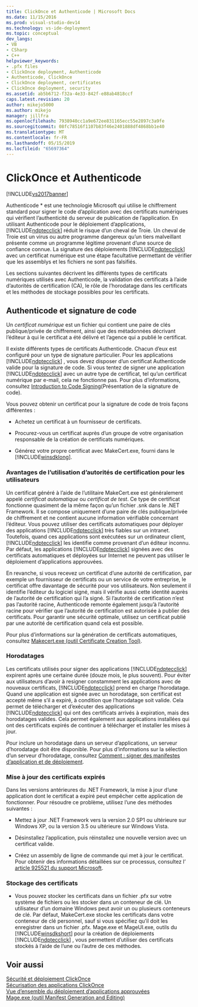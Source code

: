 ```yaml
---
title: ClickOnce et Authenticode | Microsoft Docs
ms.date: 11/15/2016
ms.prod: visual-studio-dev14
ms.technology: vs-ide-deployment
ms.topic: conceptual
dev_langs:
- VB
- CSharp
- C++
helpviewer_keywords:
- .pfx files
- ClickOnce deployment, Authenticode
- Authenticode, ClickOnce
- ClickOnce deployment, certificates
- ClickOnce deployment, security
ms.assetid: ab5b6712-f32a-4e33-842f-e88ab4818ccf
caps.latest.revision: 20
author: mikejo5000
ms.author: mikejo
manager: jillfra
ms.openlocfilehash: 7938940cc1a9e672ee831165ecc55e2897c3a9fe
ms.sourcegitcommit: 08fc78516f1107b83f46e2401888df4868bb1e40
ms.translationtype: MT
ms.contentlocale: fr-FR
ms.lasthandoff: 05/15/2019
ms.locfileid: "65697364"
---
```

# <a name="clickonce-and-authenticode"></a>ClickOnce et Authenticode
[!INCLUDE[vs2017banner](../includes/vs2017banner.md)]

Authenticode * est une technologie Microsoft qui utilise le chiffrement standard pour signer le code d’application avec des certificats numériques qui vérifient l’authenticité du serveur de publication de l’application. En utilisant Authenticode pour le déploiement d’applications, [!INCLUDE[ndptecclick](../includes/ndptecclick-md.md)] réduit le risque d’un cheval de Troie. Un cheval de Troie est un virus ou autre programme dangereux qu’un tiers malveillant présente comme un programme légitime provenant d’une source de confiance connue. La signature des déploiements [!INCLUDE[ndptecclick](../includes/ndptecclick-md.md)] avec un certificat numérique est une étape facultative permettant de vérifier que les assemblys et les fichiers ne sont pas falsifiés.  
  
 Les sections suivantes décrivent les différents types de certificats numériques utilisés avec Authenticode, la validation des certificats à l’aide d’autorités de certification (CA), le rôle de l’horodatage dans les certificats et les méthodes de stockage possibles pour les certificats.  
  
## <a name="authenticode-and-code-signing"></a>Authenticode et signature de code  
 Un *certificat numérique* est un fichier qui contient une paire de clés publique/privée de chiffrement, ainsi que des métadonnées décrivant l’éditeur à qui le certificat a été délivré et l’agence qui a publié le certificat.  
  
 Il existe différents types de certificats Authenticode. Chacun d’eux est configuré pour un type de signature particulier. Pour les applications [!INCLUDE[ndptecclick](../includes/ndptecclick-md.md)] , vous devez disposer d’un certificat Authenticode valide pour la signature de code. Si vous tentez de signer une application [!INCLUDE[ndptecclick](../includes/ndptecclick-md.md)] avec un autre type de certificat, tel qu’un certificat numérique par e-mail, cela ne fonctionne pas. Pour plus d’informations, consultez [Introduction to Code Signing](http://go.microsoft.com/fwlink/?LinkId=179452)(Présentation de la signature de code).  
  
 Vous pouvez obtenir un certificat pour la signature de code de trois façons différentes :  
  
- Achetez un certificat à un fournisseur de certificats.  
  
- Procurez-vous un certificat auprès d’un groupe de votre organisation responsable de la création de certificats numériques.  
  
- Générez votre propre certificat avec MakeCert.exe, fourni dans le [!INCLUDE[winsdklong](../includes/winsdklong-md.md)].  
  
### <a name="how-using-certificate-authorities-helps-users"></a>Avantages de l’utilisation d’autorités de certification pour les utilisateurs  
 Un certificat généré à l’aide de l’utilitaire MakeCert.exe est généralement appelé *certificat automatique* ou *certificat de test*. Ce type de certificat fonctionne quasiment de la même façon qu’un fichier .snk dans le .NET Framework. Il se compose uniquement d’une paire de clés publique/privée de chiffrement et ne contient aucune information vérifiable concernant l’éditeur. Vous pouvez utiliser des certificats automatiques pour déployer des applications [!INCLUDE[ndptecclick](../includes/ndptecclick-md.md)] très fiables sur un intranet. Toutefois, quand ces applications sont exécutées sur un ordinateur client, [!INCLUDE[ndptecclick](../includes/ndptecclick-md.md)] les identifie comme provenant d’un éditeur inconnu. Par défaut, les applications [!INCLUDE[ndptecclick](../includes/ndptecclick-md.md)] signées avec des certificats automatiques et déployées sur Internet ne peuvent pas utiliser le déploiement d’applications approuvées.  
  
 En revanche, si vous recevez un certificat d’une autorité de certification, par exemple un fournisseur de certificats ou un service de votre entreprise, le certificat offre davantage de sécurité pour vos utilisateurs. Non seulement il identifie l’éditeur du logiciel signé, mais il vérifie aussi cette identité auprès de l’autorité de certification qui l’a signé. Si l’autorité de certification n’est pas l’autorité racine, Authenticode remonte également jusqu’à l’autorité racine pour vérifier que l’autorité de certification est autorisée à publier des certificats. Pour garantir une sécurité optimale, utilisez un certificat publié par une autorité de certification quand cela est possible.  
  
 Pour plus d’informations sur la génération de certificats automatiques, consultez [Makecert.exe (outil Certificate Creation Tool)](https://msdn.microsoft.com/library/b0343f8e-9c41-4852-a85c-f8a0c408cf0d).  
  
### <a name="timestamps"></a>Horodatages  
 Les certificats utilisés pour signer des applications [!INCLUDE[ndptecclick](../includes/ndptecclick-md.md)] expirent après une certaine durée (douze mois, le plus souvent). Pour éviter aux utilisateurs d’avoir à resigner constamment les applications avec de nouveaux certificats, [!INCLUDE[ndptecclick](../includes/ndptecclick-md.md)] prend en charge l’horodatage. Quand une application est signée avec un horodatage, son certificat est accepté même s’il a expiré, à condition que l’horodatage soit valide. Cela permet de télécharger et d’exécuter des applications [!INCLUDE[ndptecclick](../includes/ndptecclick-md.md)] qui ont des certificats arrivés à expiration, mais des horodatages valides. Cela permet également aux applications installées qui ont des certificats expirés de continuer à télécharger et installer les mises à jour.  
  
 Pour inclure un horodatage dans un serveur d’applications, un serveur d’horodatage doit être disponible. Pour plus d’informations sur la sélection d’un serveur d’horodatage, consultez [Comment : signer des manifestes d’application et de déploiement](../ide/how-to-sign-application-and-deployment-manifests.md).  
  
### <a name="updating-expired-certificates"></a>Mise à jour des certificats expirés  
 Dans les versions antérieures du .NET Framework, la mise à jour d’une application dont le certificat a expiré peut empêcher cette application de fonctionner. Pour résoudre ce problème, utilisez l’une des méthodes suivantes :  
  
- Mettez à jour .NET Framework vers la version 2.0 SP1 ou ultérieure sur Windows XP, ou la version 3.5 ou ultérieure sur Windows Vista.  
  
- Désinstallez l’application, puis réinstallez une nouvelle version avec un certificat valide.  
  
- Créez un assembly de ligne de commande qui met à jour le certificat. Pour obtenir des informations détaillées sur ce processus, consultez l’ [article 925521 du support Microsoft](http://go.microsoft.com/fwlink/?LinkId=179454).  
  
### <a name="storing-certificates"></a>Stockage des certificats  
  
- Vous pouvez stocker les certificats dans un fichier .pfx sur votre système de fichiers ou les stocker dans un conteneur de clé. Un utilisateur d’un domaine Windows peut avoir un ou plusieurs conteneurs de clé. Par défaut, MakeCert.exe stocke les certificats dans votre conteneur de clé personnel, sauf si vous spécifiez qu’il doit les enregistrer dans un fichier .pfx. Mage.exe et MageUI.exe, outils du [!INCLUDE[winsdkshort](../includes/winsdkshort-md.md)] pour la création de déploiements [!INCLUDE[ndptecclick](../includes/ndptecclick-md.md)] , vous permettent d’utiliser des certificats stockés à l’aide de l’une ou l’autre de ces méthodes.  
  
## <a name="see-also"></a>Voir aussi  
 [Sécurité et déploiement ClickOnce](../deployment/clickonce-security-and-deployment.md)   
 [Sécurisation des applications ClickOnce](../deployment/securing-clickonce-applications.md)   
 [Vue d’ensemble du déploiement d’applications approuvées](../deployment/trusted-application-deployment-overview.md)   
 [Mage.exe (outil Manifest Generation and Editing)](https://msdn.microsoft.com/library/77dfe576-2962-407e-af13-82255df725a1)

